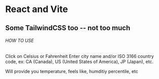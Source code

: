 # React and Vite
## Some TailwindCSS too -- not too much

###### HOW TO USE ######
Click on Celsius or Fahrenheit 
Enter city name and/or ISO 3166 country code, ex: CA (Canada), US (United States of America), JP (Japan), etc.

Will provide you temperature, feels like, humditiy percentile, etc
